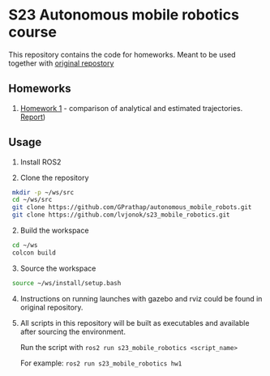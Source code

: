 # S23 Autonomous mobile robotics course

This repository contains the code for homeworks. Meant to be used together with [original repostory](https://github.com/GPrathap/autonomous_mobile_robots)

## Homeworks

1. [Homework 1](s23_mobile_robotics/homework1.md) - comparison of analytical and estimated trajectories. [Report](homework1.pdf))

## Usage

1. Install ROS2

1. Clone the repository

```bash
 mkdir -p ~/ws/src
 cd ~/ws/src
 git clone https://github.com/GPrathap/autonomous_mobile_robots.git
 git clone https://github.com/lvjonok/s23_mobile_robotics.git
```

2. Build the workspace

```bash
 cd ~/ws
 colcon build
```

3. Source the workspace

```bash
 source ~/ws/install/setup.bash
```

4. Instructions on running launches with gazebo and rviz could be found in original repository.

5. All scripts in this repository will be built as executables and available after sourcing the environment.

   Run the script with `ros2 run s23_mobile_robotics <script_name>`

   For example: `ros2 run s23_mobile_robotics hw1`
